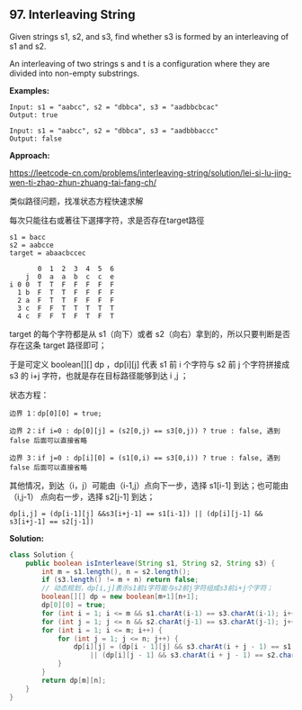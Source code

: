 ## 97. Interleaving String

Given strings s1, s2, and s3, find whether s3 is formed by an interleaving of s1 and s2.

An interleaving of two strings s and t is a configuration where they are divided into non-empty substrings.

**Examples:** 

```
Input: s1 = "aabcc", s2 = "dbbca", s3 = "aadbbcbcac"
Output: true
```

```
Input: s1 = "aabcc", s2 = "dbbca", s3 = "aadbbbaccc"
Output: false
```

**Approach:**

https://leetcode-cn.com/problems/interleaving-string/solution/lei-si-lu-jing-wen-ti-zhao-zhun-zhuang-tai-fang-ch/

类似路径问题，找准状态方程快速求解

每次只能往右或著往下選擇字符，求是否存在target路徑

```
s1 = bacc
s2 = aabcce
target = abaacbccec

       0  1  2  3  4  5  6
    j  0  a  a  b  c  c  e
i 0 0  T  T  F  F  F  F  F 
  1 b  F  T  T  F  F  F  F
  2 a  F  T  T  F  F  F  F
  3 c  F  F  T  T  T  T  T
  4 c  F  F  T  F  T  F  T

```

target 的每个字符都是从 s1（向下）或者 s2（向右）拿到的，所以只要判断是否存在这条 target 路径即可；

于是可定义 boolean[][] dp ，dp[i][j] 代表 s1 前 i 个字符与 s2 前 j 个字符拼接成 s3 的 i+j 字符，也就是存在目标路径能够到达 i ,j ；

状态方程：

```
边界 1：dp[0][0] = true;

边界 2：if i=0 : dp[0][j] = (s2[0,j) == s3[0,j)) ? true : false, 遇到 false 后面可以直接省略

边界 3：if j=0 : dp[i][0] = (s1[0,i) == s3[0,i)) ? true : false, 遇到 false 后面可以直接省略
```

其他情况，到达（i，j）可能由（i-1,j）点向下一步，选择 s1[i-1] 到达；也可能由 （i,j-1） 点向右一步，选择 s2[j-1] 到达；

```
dp[i,j] = (dp[i-1][j] &&s3[i+j-1] == s1[i-1]) || (dp[i][j-1] && s3[i+j-1] == s2[j-1])
```

**Solution:**

```java
class Solution {
    public boolean isInterleave(String s1, String s2, String s3) {
        int m = s1.length(), n = s2.length();
        if (s3.length() != m + n) return false;
        // 动态规划，dp[i,j]表示s1前i字符能与s2前j字符组成s3前i+j个字符；
        boolean[][] dp = new boolean[m+1][n+1];
        dp[0][0] = true;
        for (int i = 1; i <= m && s1.charAt(i-1) == s3.charAt(i-1); i++) dp[i][0] = true; // 不相符直接终止
        for (int j = 1; j <= n && s2.charAt(j-1) == s3.charAt(j-1); j++) dp[0][j] = true; // 不相符直接终止
        for (int i = 1; i <= m; i++) {
            for (int j = 1; j <= n; j++) {
                dp[i][j] = (dp[i - 1][j] && s3.charAt(i + j - 1) == s1.charAt(i - 1))
                    || (dp[i][j - 1] && s3.charAt(i + j - 1) == s2.charAt(j - 1));
            }
        }
        return dp[m][n];
    }
}
```